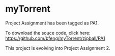 myTorrent
=========

Project Assignment has been tagged as PA1.

To download the souce code, click here: https://github.com/bfeng/myTorrent/zipball/PA1

This project is evolving into Project Assignment 2.